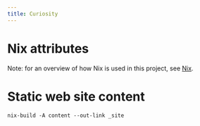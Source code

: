 ```yaml
---
title: Curiosity
---
```



# Nix attributes

Note: for an overview of how Nix is used in this project, see
[Nix](/documentation/nix).

# Static web site content

```
nix-build -A content --out-link _site
```
